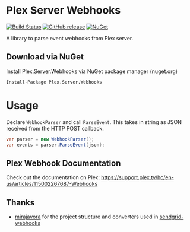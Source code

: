 # Plex Server Webhooks
[![Build Status](https://travis-ci.org/Hinni/plex-server-webhooks.svg?branch=master)](https://travis-ci.org/Hinni/plex-server-webhooks)
[![GitHub release](https://img.shields.io/github/release/Hinni/plex-server-webhooks.svg)](https://github.com/Hinni/plex-server-webhooks/releases)
[![NuGet](https://img.shields.io/nuget/v/Plex.Server.Webhooks.svg)](https://www.nuget.org/packages/Plex.Server.Webhooks/)

A library to parse event webhooks from Plex server.

## Download via NuGet
Install Plex.Server.Webhooks via NuGet package manager (nuget.org)

	Install-Package Plex.Server.Webhooks

# Usage

Declare `WebhookParser` and call `ParseEvent`. This takes in string as JSON received from the HTTP POST callback.
```csharp
var parser = new WebhookParser();
var events = parser.ParseEvent(json);
```

## Plex Webhook Documentation

Check out the documentation on Plex:
https://support.plex.tv/hc/en-us/articles/115002267687-Webhooks

## Thanks

* [mirajavora](https://github.com/mirajavora) for the project structure and converters used in [sendgrid-webhooks](https://github.com/mirajavora/sendgrid-webhooks)

